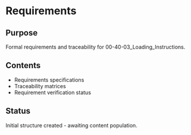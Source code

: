 # Requirements

## Purpose
Formal requirements and traceability for 00-40-03_Loading_Instructions.

## Contents
- Requirements specifications
- Traceability matrices
- Requirement verification status

## Status
Initial structure created - awaiting content population.
